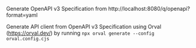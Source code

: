 Generate OpenAPI v3 Specification from http://localhost:8080/q/openapi?format=yaml

Generate API client from OpenAPI v3 Specification using Orval (https://orval.dev/) by running `npx orval generate --config orval.config.cjs`